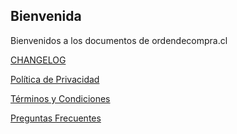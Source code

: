 ## Bienvenida

Bienvenidos a los documentos de ordendecompra.cl

[CHANGELOG](https://ordendecompra.github.io/Terminos-y-Condiciones/CHANGELOG.html)

[Política de Privacidad](https://ordendecompra.github.io/Terminos-y-Condiciones/PRIVACIDAD.html)

[Términos y Condiciones](https://ordendecompra.github.io/Terminos-y-Condiciones/TERMINOS.html)

[Preguntas Frecuentes](https://ordendecompra.github.io/Terminos-y-Condiciones/FAQ.html)